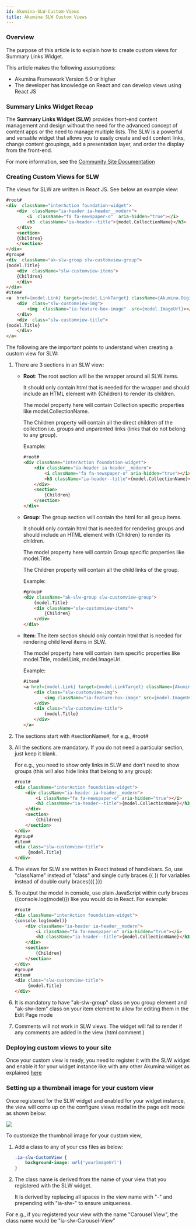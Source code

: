 ```yaml
---
id: Akumina-SLW-Custom-Views
title: Akumina SLW Custom Views
---
```

 

### Overview  

The purpose of this article is to explain how to create custom views for Summary Links Widget. 

This article makes the following assumptions:
* Akumina Framework Version 5.0 or higher
* The developer has knowledge on React and can develop views using React JS
  

### Summary Links Widget Recap 

The **Summary Links Widget (SLW)** provides front-end content management and design without the need for the advanced concept of content apps or the need to manage multiple lists. The SLW is a powerful and versatile widget that allows you to easily create and edit content links, change content groupings, add a presentation layer, and order the display from the front-end. 

For more information, see the [Community Site Documentation](https://community.akumina.com/knowledge-base/working-with-summary-links-widget/)  

### Creating Custom Views for SLW 

The views for SLW are written in React JS. See below an example view:

```HTML
#root#
<div  className="interAction foundation-widget">
	<div  className="ia-header ia-header__modern">
		<i  className="fa fa-newspaper-o"  aria-hidden="true"></i>
		<h3  className="ia-header--title">{model.CollectionName}</h3>
	</div>
	<section>
	{Children}
	</section>
</div>
#group#
<div  className="ak-slw-group slw-customview-group">
{model.Title}
	<div  className="slw-customview-items">
	{Children}
	</div>
</div>
#item#
<a  href={model.Link} target={model.LinkTarget} className={Akumina.Digispace.ConfigurationContext.IsSPAMode ? "ak-spalink ak-slw-item" : "ak-slw-item" } title={model.Tooltip}>
	<div  class="slw-customview-img">
		<img  className="ia-feature-box-image"  src={model.ImageUrl}></img>
	</div>
	<div  class="slw-customview-title">
{model.Title}
	</div>
</a>

``` 

The following are the important points to understand when creating a custom view for SLW:

 1. There are 3 sections in an SLW view:  
	 - **Root**: The root section will be the wrapper around all SLW items.

        It should only contain html that is needed for the wrapper and should include an HTML element with {Children} to render its children.
            
        The model property here will contain Collection specific properties like model.CollectionName.
            
        The Children property will contain all the direct children of the collection i.e. groups and unparented links (links that do not belong to any group).
		
        Example:

	    ```html
	    #root#
		<div className="interAction foundation-widget">
		    <div className="ia-header ia-header__modern">
		        <i className="fa fa-newspaper-o" aria-hidden="true"></i>
		        <h3 className="ia-header--title">{model.CollectionName}</h3>
		    </div>
		    <section>
		        {Children}
		    </section>
		</div>
	    ```
		     
	 - **Group**: The group section will contain the html for all group items.

        It should only contain html that is needed for rendering groups and should include an HTML element with {Children} to render its children.

        The model property here will contain Group specific properties like model.Title.

        The Children property will contain all the child links of the group.
        
        Example:

	    ```html
	    #group#
		<div className="ak-slw-group slw-customview-group">
		    {model.Title}
		    <div className="slw-customview-items">
		        {Children}
		    </div>
		</div>
	    ```
    
	 - **Item**: The item section should only contain html that is needed for rendering child level items in SLW.
    
        The model property here will contain item specific properties like model.Title, model.Link, model.ImageUrl.

        Example:

		```html
	    #item#
		<a href={model.Link} target={model.LinkTarget} className={Akumina.Digispace.ConfigurationContext.IsSPAMode ? "ak-spalink ak-slw-item" : "ak-slw-item" } title={model.Tooltip}>
		    <div class="slw-customview-img">
		        <img className="ia-feature-box-image" src={model.ImageUrl}></img>
		    </div>
		    <div class="slw-customview-title">
		        {model.Title}
		    </div>
		</a>
	    ```

 2. The sections start with #sectionName#, for e.g., #root#

 3. All the sections are mandatory. If you do not need a particular section, just keep it blank.

    For e.g., you need to show only links in SLW and don't need to show groups (this will also hide links that belong to any group):
    ```html
    #root#
    <div className="interAction foundation-widget">
        <div className="ia-header ia-header__modern">
            <i className="fa fa-newspaper-o" aria-hidden="true"></i>
            <h3 className="ia-header--title">{model.CollectionName}</h3>
        </div>
        <section>
            {Children}
        </section>
    </div>
    #group#
    #item#
    <div class="slw-customview-title">
         {model.Title}
    </div> 
    ```
 4. The views for SLW are written in React instead of handlebars. So, use "className" instead of "class" and single curly braces ({ }) for variables instead of double curly braces({{ }})

 5. To output the model in console, use plain JavaScript within curly braces ({console.log(model)}) like you would do in React. For example:
    ```html
    #root#
    <div className="interAction foundation-widget">
	{console.log(model)}
        <div className="ia-header ia-header__modern">
            <i className="fa fa-newspaper-o" aria-hidden="true"></i>
            <h3 className="ia-header--title">{model.CollectionName}</h3>
        </div>
        <section>
            {Children}
        </section>
    </div>
    #group#
    #item#
    <div class="slw-customview-title">
         {model.Title}
    </div> 
    ```

 6. It is mandatory to have "ak-slw-group" class on you group element and "ak-slw-item" class on your item element to allow for editing them in the Edit Page mode

 7. Comments will not work in SLW views. The widget will fail to render if any comments are added in the view (html comment <!--->)

### Deploying custom views to your site

Once your custom view is ready, you need to register it with the SLW widget and enable it for your widget instance like with any other Akumina widget as explained [here](https://community.akumina.com/knowledge-base/extending-a-widgets-view/)

### Setting up a thumbnail image for your custom view

Once registered for the SLW widget and enabled for your widget instance, the view will come up on the configure views modal in the page edit mode as shown below:

![](https://akuminadownloads.blob.core.windows.net/wiki/AkuminaDev/configure-slw-views.png)

To customize the thumbnail image for your custom view,

1. Add a class to any of your css files as below:

    ```css
    .ia-slw-CustomView {
        background-image: url('yourImageUrl')
    }
    ```

2. The class name is derived from the name of your view that you registered with the SLW widget.

    It is derived by replacing all spaces in the view name with "-" and prepending with "ia-slw-" to ensure uniqueness.

For e.g., if you registered your view with the name "Carousel View", the class name would be "ia-slw-Carousel-View" 
    
